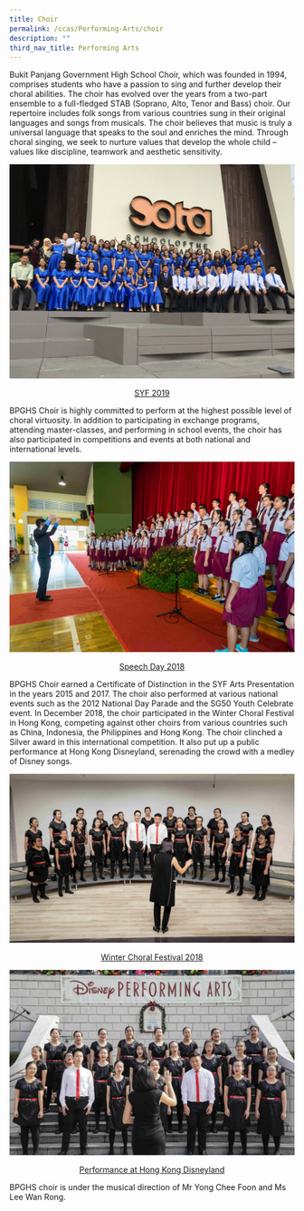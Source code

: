 ```yaml
---
title: Choir
permalink: /ccas/Performing-Arts/choir
description: ""
third_nav_title: Performing Arts
---
```

Bukit Panjang Government High School Choir, which was founded in 1994, comprises students who have a passion to sing and further develop their choral abilities. The choir has evolved over the years from a two-part ensemble to a full-fledged STAB (Soprano, Alto, Tenor and Bass) choir. Our repertoire includes folk songs from various countries sung in their original languages and songs from musicals. The choir believes that music is truly a universal language that speaks to the soul and enriches the mind. Through choral singing, we seek to nurture values that develop the whole child – values like discipline, teamwork and aesthetic sensitivity.

![](/images/SYF%202019_2.jpeg)
<br><center><u>SYF 2019</u></center>


BPGHS Choir is highly committed to perform at the highest possible level of choral virtuosity. In addition to participating in exchange programs, attending master-classes, and performing in school events, the choir has also participated in competitions and events at both national and international levels.

  

![](/images/c2.jpeg)

<center><u>Speech Day 2018</u></center>

  

  

BPGHS Choir earned a Certificate of Distinction in the SYF Arts Presentation in the years 2015 and 2017. The choir also performed at various national events such as the 2012 National Day Parade and the SG50 Youth Celebrate event. In December 2018, the choir participated in the Winter Choral Festival in Hong Kong, competing against other choirs from various countries such as China, Indonesia, the Philippines and Hong Kong. The choir clinched a Silver award in this international competition. It also put up a public performance at Hong Kong Disneyland, serenading the crowd with a medley of Disney songs.

  

![](/images/c3.jpeg)

<center><u>Winter Choral Festival 2018</u></center>

  

![](/images/c4.jpeg)

<center><u>Performance at Hong Kong Disneyland</u></center>

  

BPGHS choir is under the musical direction of Mr Yong Chee Foon and Ms Lee Wan Rong.